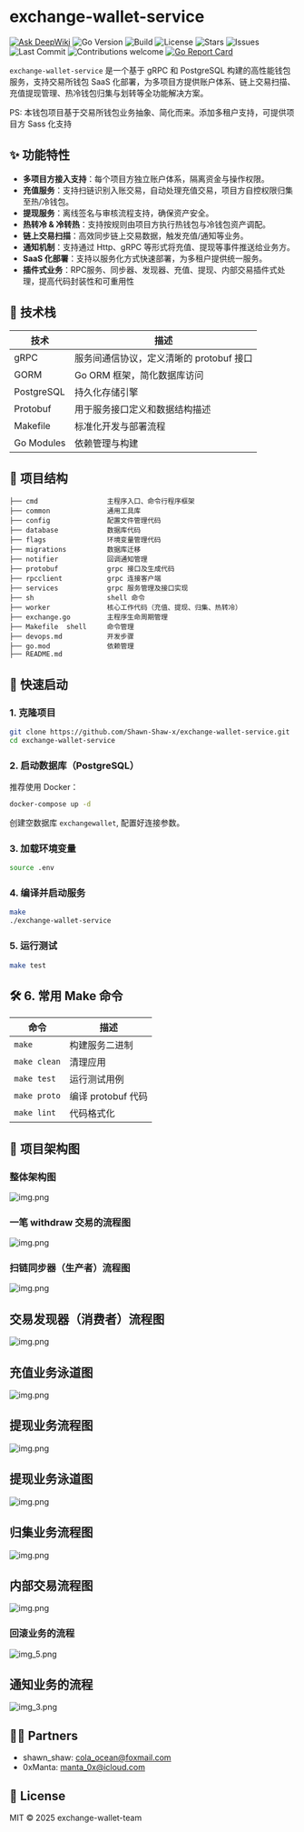 # exchange-wallet-service
[![Ask DeepWiki](https://deepwiki.com/badge.svg)](https://deepwiki.com/Shawn-Shaw-x/exchange-wallet-service)
![Go Version](https://img.shields.io/badge/Go-1.20%2B-blue?logo=go)
![Build](https://img.shields.io/badge/build-passing-brightgreen?logo=github-actions)
![License](https://img.shields.io/github/license/Shawn-Shaw-x/exchange-wallet-service)
![Stars](https://img.shields.io/github/stars/Shawn-Shaw-x/exchange-wallet-service?style=social)
![Issues](https://img.shields.io/github/issues/Shawn-Shaw-x/exchange-wallet-service)
![Last Commit](https://img.shields.io/github/last-commit/Shawn-Shaw-x/exchange-wallet-service)
![Contributions welcome](https://img.shields.io/badge/contributions-welcome-brightgreen.svg?style=flat)
[![Go Report Card](https://goreportcard.com/badge/github.com/Shawn-Shaw-x/exchange-wallet-service)](https://goreportcard.com/report/github.com/Shawn-Shaw-x/exchange-wallet-service)

`exchange-wallet-service` 是一个基于 gRPC 和 PostgreSQL 构建的高性能钱包服务，支持交易所钱包 SaaS 化部署，为多项目方提供账户体系、链上交易扫描、充值提现管理、热冷钱包归集与划转等全功能解决方案。

PS: 本钱包项目基于交易所钱包业务抽象、简化而来。添加多租户支持，可提供项目方 Sass 化支持

## ✨ 功能特性

- **多项目方接入支持**：每个项目方独立账户体系，隔离资金与操作权限。
- **充值服务**：支持扫链识别入账交易，自动处理充值交易，项目方自控权限归集至热/冷钱包。
- **提现服务**：离线签名与审核流程支持，确保资产安全。
- **热转冷 & 冷转热**：支持按规则由项目方执行热钱包与冷钱包资产调配。
- **链上交易扫描**：高效同步链上交易数据，触发充值/通知等业务。
- **通知机制**：支持通过 Http、gRPC 等形式将充值、提现等事件推送给业务方。
- **SaaS 化部署**：支持以服务化方式快速部署，为多租户提供统一服务。
- **插件式业务**：RPC服务、同步器、发现器、充值、提现、内部交易插件式处理，提高代码封装性和可重用性

## 🧱 技术栈

| 技术 | 描述 |
|------|------|
| gRPC | 服务间通信协议，定义清晰的 protobuf 接口 |
| GORM | Go ORM 框架，简化数据库访问 |
| PostgreSQL | 持久化存储引擎 |
| Protobuf | 用于服务接口定义和数据结构描述 |
| Makefile | 标准化开发与部署流程 |
| Go Modules | 依赖管理与构建 |

## 📂 项目结构

```
├── cmd                 主程序入口、命令行程序框架
├── common              通用工具库
├── config              配置文件管理代码
├── database            数据库代码
├── flags               环境变量管理代码
├── migrations          数据库迁移
├── notifier            回调通知管理
├── protobuf            grpc 接口及生成代码
├── rpcclient           grpc 连接客户端
├── services            grpc 服务管理及接口实现
├── sh                  shell 命令
├── worker              核心工作代码（充值、提现、归集、热转冷）
├── exchange.go         主程序生命周期管理
├── Makefile  shell     命令管理
├── devops.md           开发步骤
├── go.mod              依赖管理
├── README.md   
```

## 🚀 快速启动

### 1. 克隆项目

```bash
git clone https://github.com/Shawn-Shaw-x/exchange-wallet-service.git
cd exchange-wallet-service
```

### 2. 启动数据库（PostgreSQL）

推荐使用 Docker：

```bash
docker-compose up -d
```
创建空数据库 `exchangewallet`, 配置好连接参数。

### 3. 加载环境变量
```bash
source .env
```

### 4. 编译并启动服务

```bash
make 
./exchange-wallet-service
```


### 5. 运行测试

```bash
make test
```

## 🛠️ 6. 常用 Make 命令

| 命令           | 描述             |
|--------------|----------------|
| `make `      | 构建服务二进制        |
| `make clean` | 清理应用           |
| `make test`  | 运行测试用例         |
| `make proto` | 编译 protobuf 代码 |
| `make lint`  | 代码格式化          |

## 🍌 项目架构图

### 整体架构图

![img.png](images/allStruct.png)


### 一笔 withdraw 交易的流程图

![img.png](images/withdrawTx.png)

### 扫链同步器（生产者）流程图

![img.png](images/synchronizer.png)

## 交易发现器（消费者）流程图

![img.png](images/finder.png)

## 充值业务泳道图

![img.png](images/depositBusiness.png)

## 提现业务流程图
![img.png](images/withdrawStruct.png)

## 提现业务泳道图

![img.png](images/withdrawSwim.png)

## 归集业务流程图

![img.png](images/collectStruct.png)

## 内部交易流程图

![img.png](images/internalStruct.png)

### 回滚业务的流程

![img_5.png](images/fallbackStruct.png)

## 通知业务的流程

![img_3.png](images/notifyStruct.png)

## 👬🏻 Partners

- shawn_shaw: cola_ocean@foxmail.com
- 0xManta: manta_0x@icloud.com

## 📄 License

MIT © 2025 exchange-wallet-team
